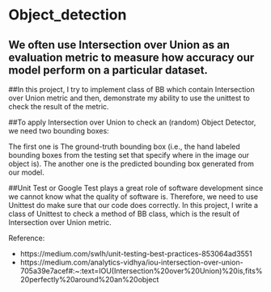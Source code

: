 # Object_detection
## We often use Intersection over Union as an evaluation metric to measure how accuracy our model perform on a particular dataset.


##In this project, I try to implement class of BB which contain Intersection over Union metric and then, demonstrate my ability to use the unittest
to check the result of the metric.

##To apply Intersection over Union to check an (random) Object Detector, we need two bounding boxes:

The first one is The ground-truth bounding box (i.e., the hand labeled bounding boxes from the testing set that specify where in the image our object is).
The another one is the predicted bounding box generated from our model.

##Unit Test or Google Test plays a great role of software development since we cannot know what the quality of software is. Therefore, we need to use Unittest do make sure that our code does correctly. 
In this project, I write a class of Unittest to check a method of BB class, which is the result of Intersection over Union metric.

Reference:
<ul>
<li>https://medium.com/swlh/unit-testing-best-practices-853064ad3551</li>
<li> https://medium.com/analytics-vidhya/iou-intersection-over-union-705a39e7acef#:~:text=IOU(Intersection%20over%20Union)%20is,fits%20perfectly%20around%20an%20object</li>
</ul>

